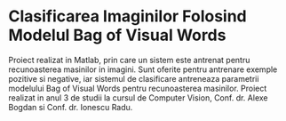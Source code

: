 # Clasificarea Imaginilor Folosind Modelul Bag of Visual Words
Proiect realizat in Matlab, prin care un sistem este antrenat pentru recunoasterea masinilor in imagini. Sunt oferite pentru antrenare exemple pozitive si negative, iar sistemul de clasificare antreneaza parametrii modelului Bag of Visual Words pentru recunoasterea masinilor. Proiect realizat in anul 3 de studii la cursul de Computer Vision, Conf. dr. Alexe Bogdan si Conf. dr. Ionescu Radu.
